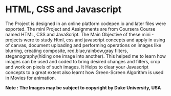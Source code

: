 # HTML, CSS and Javascript

The Project is designed in an online platform codepen.io and later files were exported. The mini Project and Assignments
are from Coursera Course named HTML, CSS and JavaScript. The Main Objective of these mini - projects were to study Html,
css and javascript concepts and apply in using of canvas, document uploading and performing operations on images like 
blurring, creating composite, red,blue,rainbow,gray filters, steganography(hiding one image into another). This helped
me to learn how images can be used and coded to bring desired changes and filters, crop and work on pixels of such images.
It Helps to clear your Javascript concepts to a great extent also learnt how Green-Screen Algorithm is used in Movies for 
animation.

**Note : The Images may be subject to copyright by Duke University, USA**
